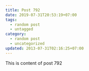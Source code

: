 ```yaml
---
title: Post 792
date: 2019-07-31T20:53:19+07:00
tags:
  - random post
  - untagged
category:
  - random post
  - uncategorized
updated: 2013-07-31T02:16:25+07:00
---
```

This is content of post 792
